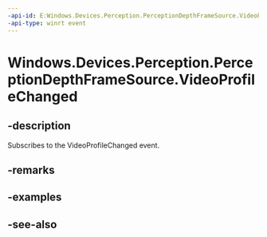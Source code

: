 ```yaml
---
-api-id: E:Windows.Devices.Perception.PerceptionDepthFrameSource.VideoProfileChanged
-api-type: winrt event
---
```


<!-- Event syntax
public event Windows.Foundation.TypedEventHandler VideoProfileChanged<Windows.Devices.Perception.PerceptionDepthFrameSource,  object>
-->

# Windows.Devices.Perception.PerceptionDepthFrameSource.VideoProfileChanged

## -description
Subscribes to the VideoProfileChanged event.

## -remarks

## -examples

## -see-also
